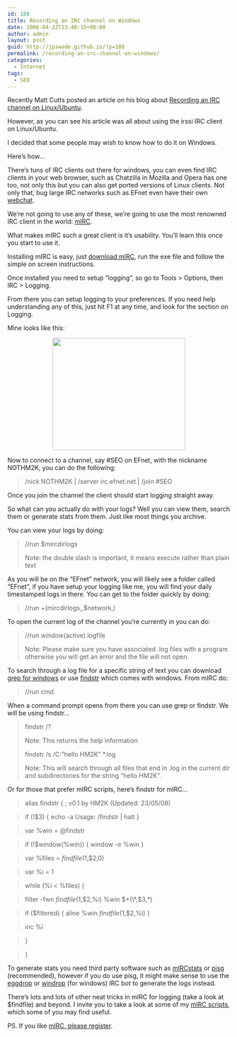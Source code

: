 ```yaml
---
id: 188
title: Recording an IRC channel on Windows
date: 2008-04-22T13:48:15+00:00
author: admin
layout: post
guid: http://jpswade.github.io/?p=188
permalink: /recording-an-irc-channel-on-windows/
categories:
  - Internet
tags:
  - SEO
---
```

<p class="lead">
  Recently Matt Cutts posted an article on his blog about <a href="http://www.mattcutts.com/blog/recording-an-irc-channel-on-linuxubuntu/">Recording an IRC channel on Linux/Ubuntu</a>.
</p>

However, as you can see his article was all about using the irssi IRC client on Linux/Ubuntu.

I decided that some people may wish to know how to do it on Windows.

Here&#8217;s how&#8230;

<!--more-->

There&#8217;s tuns of IRC clients out there for windows, you can even find IRC clients in your web browser, such as Chatzilla in Mozilla and Opera has one too, not only this but you can also get ported versions of Linux clients. Not only that, bug large IRC networks such as EFnet even have their own [webchat](http://chat.efnet.org/).

We&#8217;re not going to use any of these, we&#8217;re going to use the most renowned IRC client in the world: [mIRC](http://www.mirc.com/).

What makes mIRC such a great client is it&#8217;s usability. You&#8217;ll learn this once you start to use it.

Installing mIRC is easy, just [download mIRC](http://www.mirc.com/get.php), run the exe file and follow the simple on screen instructions.

Once installed you need to setup &#8220;logging&#8221;, so go to Tools > Options, then IRC > Logging.

From there you can setup logging to your preferences. If you need help understanding any of this, just hit F1 at any time, and look for the section on Logging.

Mine looks like this:

<p style="text-align: center;">
  <a href="http://jpswade.github.io/upload/mirc-logging.jpg"><img class="alignnone size-medium wp-image-189" title="mirc-logging" src="http://jpswade.github.io/upload/mirc-logging-300x253.jpg" alt="" width="300" height="253" /></a>
</p>

Now to connect to a channel, say #SEO on EFnet, with the nickname NOTHM2K, you can do the following:

> /nick NOTHM2K | /server irc.efnet.net | /join #SEO

Once you join the channel the client should start logging straight away.

So what can you actually do with your logs? Well you can view them, search them or generate stats from them. Just like most things you archive.

You can view your logs by doing:

> //run $mircdirlogs
> 
> Note: the double slash is important, it means execute rather than plain text

As you will be on the &#8220;EFnet&#8221; network, you will likely see a folder called &#8220;EFnet&#8221;, if you have setup your logging like me, you will find your daily timestamped logs in there. You can get to the folder quickly by doing:

> //run $+($mircdirlogs,\,$network,\)

To open the current log of the channel you&#8217;re currently in you can do:

> //run $window($active).logfile
> 
> Note: Please make sure you have associated .log files with a program otherwise you will get an error and the file will not open.

To search through a log file for a specific string of text you can download [grep for windows](http://gnuwin32.sourceforge.net/packages/grep.htm) or use [findstr](http://technet2.microsoft.com/windowsserver/en/library/2b01d7f5-ab5a-407f-b5ec-f46248289db91033.mspx?mfr=true) which comes with windows. From mIRC do:

> //run cmd

When a command prompt opens from there you can use grep or findstr. We will be using findstr&#8230;

> findstr /?
> 
> Note: This returns the help information
> 
> findstr /s /C:&#8221;hello HM2K&#8221; *.log
> 
> Note: This will search through all files that end in .log in the current dir and subdirectories for the string &#8220;hello HM2K&#8221;.

Or for those that prefer mIRC scripts, here&#8217;s findstr for mIRC&#8230;

> alias findstr { ; v0.1 by HM2K (Updated: 23/05/08)
  
> if (!$3) { echo -a Usage: /findstr <path> <file-match> <string-match> | halt }
  
> var %win = @findstr
  
> if (!$window(%win)) { window -e %win }
  
> var %files = $findfile($1,$2,0)
  
> var %i = 1
  
> while (%i < %files) {
  
> filter -fwn $findfile($1,$2,%i) %win $+(\*,$3,\*)
  
> if ($filtered) { aline %win $findfile($1,$2,%i) }
  
> inc %i
  
> }
  
> }

To generate stats you need third party software such as [mIRCstats](http://www.nic.fi/~mauvinen/mircstats/) or [pisg](http://pisg.sourceforge.net/) (recommended), however if you do use pisg, it might make sense to use the [eggdrop](http://www.eggheads.org/) or [windrop](http://windrop.sourceforge.net/downloads.html) (for windows) IRC bot to generate the logs instead.

There&#8217;s lots and lots of other neat tricks in mIRC for logging (take a look at $findfile) and beyond. I invite you to take a look at some of my [mIRC scripts](http://jpswade.github.io/projects/mirc-scripts), which some of you may find useful.

PS. If you like [mIRC, please register](http://jpswade.github.io/posts/why-i-registered-mirc).